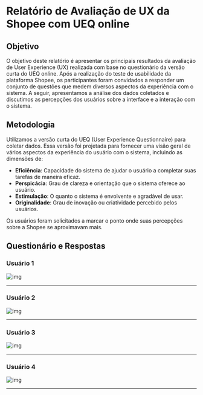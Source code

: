 # Relatório de Avaliação de UX da Shopee com UEQ online
## Objetivo
O objetivo deste relatório é apresentar os principais resultados da avaliação de User Experience (UX) realizada com base no questionário da versão curta do UEQ online. Após a realização do teste de usabilidade da plataforma Shopee, os participantes foram convidados a responder um conjunto de questões que medem diversos aspectos da experiência com o sistema. A seguir, apresentamos a análise dos dados coletados e discutimos as percepções dos usuários sobre a interface e a interação com o sistema.

## Metodologia
Utilizamos a versão curta do UEQ (User Experience Questionnaire) para coletar dados. Essa versão foi projetada para fornecer uma visão geral de vários aspectos da experiência do usuário com o sistema, incluindo as dimensões de:

- **Eficiência**: Capacidade do sistema de ajudar o usuário a completar suas tarefas de maneira eficaz.
- **Perspicácia**: Grau de clareza e orientação que o sistema oferece ao usuário.
- **Estimulação**: O quanto o sistema é envolvente e agradável de usar.
- **Originalidade**: Grau de inovação ou criatividade percebido pelos usuários.

Os usuários foram solicitados a marcar o ponto onde suas percepções sobre a Shopee se aproximavam mais.

## Questionário e Respostas

### Usuário 1

![img]()

---

### Usuário 2

![img]()

---

### Usuário 3

![img]()
___

### Usuário 4

![img]()

---

